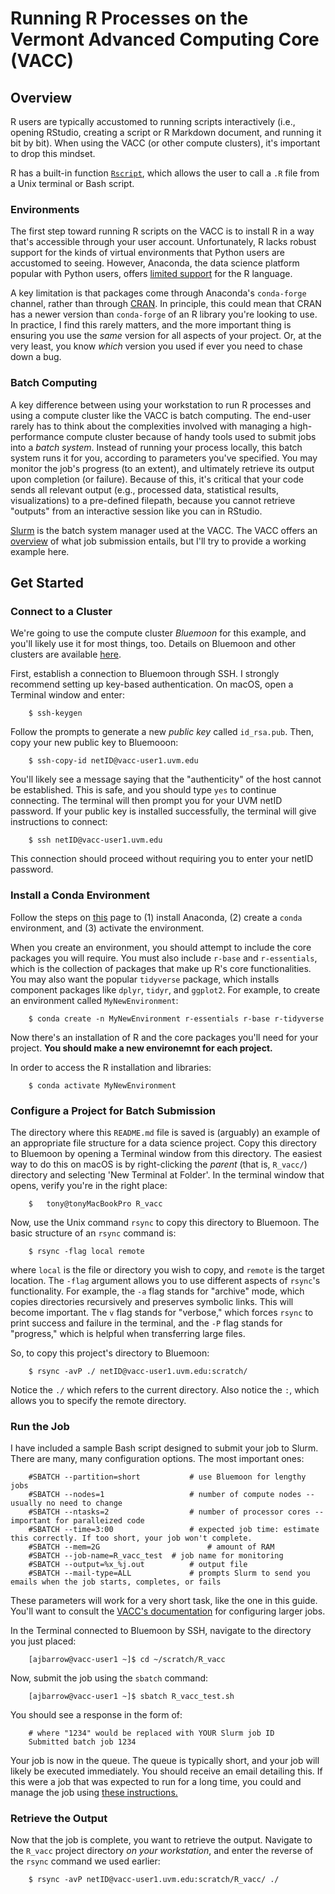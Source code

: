 # Running R Processes on the Vermont Advanced Computing Core (VACC)

## Overview

R users are typically accustomed to running scripts interactively (i.e., opening RStudio, creating a script or R Markdown document, and running it bit by bit). When using the VACC (or other compute clusters), it's important to drop this mindset. 

R has a built-in function [`Rscript`](https://www.rdocumentation.org/packages/utils/versions/3.6.2/topics/Rscript), which allows the user to call a `.R` file from a Unix terminal or Bash script. 

### Environments

The first step toward running R scripts on the VACC is to install R in a way that's accessible through your user account. Unfortunately, R lacks robust support for the kinds of virtual environments that Python users are accustomed to seeing. However, Anaconda, the data science platform popular with Python users, offers [limited support](https://docs.anaconda.com/anaconda/user-guide/tasks/using-r-language/) for the R language. 

A key limitation is that packages come through Anaconda's `conda-forge` channel, rather than through [CRAN](https://cran.r-project.org/). In principle, this could mean that CRAN has a newer version than `conda-forge` of an R library you're looking to use. In practice, I find this rarely matters, and the more important thing is ensuring you use the _same_ version for all aspects of your project. Or, at the very least, you know _which_ version you used if ever you need to chase down a bug.

### Batch Computing

A key difference between using your workstation to run R processes and using a compute cluster like the VACC is batch computing. The end-user rarely has to think about the complexities involved with managing a high-performance compute cluster because of handy tools used to submit jobs into a _batch system_. Instead of running your process locally, this batch system runs it for you, according to parameters you've specified. You may monitor the job's progress (to an extent), and ultimately retrieve its output upon completion (or failure). Because of this, it's critical that your code sends all relevant output (e.g., processed data, statistical results, visualizations) to a pre-defined filepath, because you cannot retrieve "outputs" from an interactive session like you can in RStudio.

[Slurm](https://en.wikipedia.org/wiki/Slurm_Workload_Manager) is the batch system manager used at the VACC. The VACC offers an [overview](https://www.uvm.edu/vacc/kb/knowledge-base/understand-batch-system/) of what job submission entails, but I'll try to provide a working example here.

## Get Started

### Connect to a Cluster

We're going to use the compute cluster _Bluemoon_ for this example, and you'll likely use it for most things, too. Details on Bluemoon and other clusters are available [here](https://www.uvm.edu/vacc/cluster-specs).

First, establish a connection to Bluemoon through SSH. I strongly recommend setting up key-based authentication. On macOS, open a Terminal window and enter:

		$ ssh-keygen
		
Follow the prompts to generate a new _public key_ called `id_rsa.pub`. Then, copy your new public key to Bluemooon:

		$ ssh-copy-id netID@vacc-user1.uvm.edu

You'll likely see a message saying that the "authenticity" of the host cannot be established. This is safe, and you should type `yes` to continue connecting. The terminal will then prompt you for your UVM netID password. If your public key is installed successfully, the terminal will give instructions to connect:

		$ ssh netID@vacc-user1.uvm.edu
		
This connection should proceed without requiring you to enter your netID password.


### Install a Conda Environment

Follow the steps on [this](https://docs.anaconda.com/anaconda/user-guide/tasks/using-r-language/) page to (1) install Anaconda, (2) create a `conda` environment, and (3) activate the environment. 

When you create an environment, you should attempt to include the core packages you will require. You must also include `r-base` and `r-essentials`, which is the collection of packages that make up R's core functionalities. You may also want the popular `tidyverse` package, which installs component packages like `dplyr`, `tidyr`, and `ggplot2`. For example, to create an environment called `MyNewEnvironment`:

		$ conda create -n MyNewEnvironment r-essentials r-base r-tidyverse
		
Now there's an installation of R and the core packages you'll need for your project. **You should make a new environemnt for each project.**

In order to access the R installation and libraries:

		$ conda activate MyNewEnvironment
		
### Configure a Project for Batch Submission

The directory where this `README.md` file is saved is (arguably) an example of an appropriate file structure for a data science project. Copy this directory to Bluemoon by opening a Terminal window from this directory. The easiest way to do this on macOS is by right-clicking the *parent* (that is, `R_vacc/`) directory and selecting 'New Terminal at Folder'. In the terminal window that opens, verify you're in the right place:

		$ 	tony@tonyMacBookPro R_vacc

Now, use the Unix command `rsync` to copy this directory to Bluemoon. The basic structure of an `rsync` command is:

		$ rsync -flag local remote

where `local` is the file or directory you wish to copy, and `remote` is the target location. The `-flag` argument allows you to use different aspects of `rsync`'s functionality. For example, the `-a` flag stands for "archive" mode, which copies directories recursively and preserves symbolic links. This will become important. The `v` flag stands for "verbose," which forces `rsync` to print success and failure in the terminal, and the `-P` flag stands for "progress," which is helpful when transferring large files.

So, to copy this project's directory to Bluemoon:

		$ rsync -avP ./ netID@vacc-user1.uvm.edu:scratch/

Notice the `./` which refers to the current directory. Also notice the `:`, which allows you to specify the remote directory. 

### Run the Job

I have included a sample Bash script designed to submit your job to Slurm. There are many, many configuration options. The most important ones:

		#SBATCH --partition=short			# use Bluemoon for lengthy jobs
		#SBATCH --nodes=1					# number of compute nodes -- usually no need to change
		#SBATCH --ntasks=2					# number of processor cores -- important for paralleized code
		#SBATCH --time=3:00					# expected job time: estimate this correctly. If too short, your job won't complete.
		#SBATCH --mem=2G						# amount of RAM
		#SBATCH --job-name=R_vacc_test	# job name for monitoring
		#SBATCH --output=%x_%j.out			# output file
		#SBATCH --mail-type=ALL				# prompts Slurm to send you emails when the job starts, completes, or fails

These parameters will work for a very short task, like the one in this guide. You'll want to consult the [VACC's documentation](https://www.uvm.edu/vacc/kb/knowledge-base/write-submit-job-bluemoon/) for configuring larger jobs. 

In the Terminal connected to Bluemoon by SSH, navigate to the directory you just placed:

		[ajbarrow@vacc-user1 ~]$ cd ~/scratch/R_vacc
		
Now, submit the job using the `sbatch` command:

		[ajbarrow@vacc-user1 ~]$ sbatch R_vacc_test.sh
		
You should see a response in the form of:

		# where "1234" would be replaced with YOUR Slurm job ID
		Submitted batch job 1234
		
Your job is now in the queue. The queue is typically short, and your job will likely be executed immediately. You should receive an email detailing this. If this were a job that was expected to run for a long time, you could and manage the job using [these instructions.](https://www.uvm.edu/vacc/kb/knowledge-base/monitor-and-manage-a-job/)

### Retrieve the Output

Now that the job is complete, you want to retrieve the output. Navigate to the `R_vacc` project directory _on your workstation_, and enter the reverse of the `rsync` command we used earlier:

		$ rsync -avP netID@vacc-user1.uvm.edu:scratch/R_vacc/ ./
		




<!--- package `parglm` for parallel -->

	